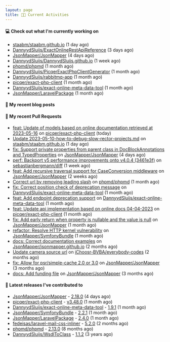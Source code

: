 ```yaml
---
layout: page
title: 👨‍💻 Current Activities
---
```


#### 💻 Check out what I'm currently working on

- [staabm/staabm.github.io](https://github.com/staabm/staabm.github.io) (1 day ago)
- [DannyvdSluijs/ExactOnlineRestApiReference](https://github.com/DannyvdSluijs/ExactOnlineRestApiReference) (3 days ago)
- [JsonMapper/JsonMapper](https://github.com/JsonMapper/JsonMapper) (4 days ago)
- [DannyvdSluijs/DannyvdSluijs.github.io](https://github.com/DannyvdSluijs/DannyvdSluijs.github.io) (1 week ago)
- [phpmd/phpmd](https://github.com/phpmd/phpmd) (1 month ago)
- [DannyvdSluijs/PicqerExactPhpClientGenerator](https://github.com/DannyvdSluijs/PicqerExactPhpClientGenerator) (1 month ago)
- [DannyvdSluijs/rabbitmq-app](https://github.com/DannyvdSluijs/rabbitmq-app) (1 month ago)
- [picqer/exact-php-client](https://github.com/picqer/exact-php-client) (1 month ago)
- [DannyvdSluijs/exact-online-meta-data-tool](https://github.com/DannyvdSluijs/exact-online-meta-data-tool) (1 month ago)
- [JsonMapper/LaravelPackage](https://github.com/JsonMapper/LaravelPackage) (1 month ago)


#### 📜 My recent blog posts


#### 🔨 My recent Pull Requests

- [feat: Update of models based on online documentation retrieved at 2023-05-16](https://github.com/picqer/exact-php-client/pull/610) on [picqer/exact-php-client](https://github.com/picqer/exact-php-client) (today)
- [Update 2023-05-10-how-to-debug-slow-rector-projects.md](https://github.com/staabm/staabm.github.io/pull/77) on [staabm/staabm.github.io](https://github.com/staabm/staabm.github.io) (1 day ago)
- [fix: Support private properties from parent class in DocBlockAnnotations and TypedProperties](https://github.com/JsonMapper/JsonMapper/pull/161) on [JsonMapper/JsonMapper](https://github.com/JsonMapper/JsonMapper) (4 days ago)
- [perf: Backport v5 performance improvements onto v4.0.4 (3461e3f)](https://github.com/sebastianbergmann/diff/pull/120) on [sebastianbergmann/diff](https://github.com/sebastianbergmann/diff) (1 week ago)
- [feat: Add recursive traversal support for CaseConversion middleware](https://github.com/JsonMapper/JsonMapper/pull/160) on [JsonMapper/JsonMapper](https://github.com/JsonMapper/JsonMapper) (2 weeks ago)
- [Correct url by removing leading slash](https://github.com/phpmd/phpmd/pull/1000) on [phpmd/phpmd](https://github.com/phpmd/phpmd) (1 month ago)
- [fix: Correct position check of deprecation message](https://github.com/DannyvdSluijs/exact-online-meta-data-tool/pull/190) on [DannyvdSluijs/exact-online-meta-data-tool](https://github.com/DannyvdSluijs/exact-online-meta-data-tool) (1 month ago)
- [feat: Add endpoint deprecation support](https://github.com/DannyvdSluijs/exact-online-meta-data-tool/pull/189) on [DannyvdSluijs/exact-online-meta-data-tool](https://github.com/DannyvdSluijs/exact-online-meta-data-tool) (1 month ago)
- [feat: Update api implementation based on online docs 04-04-2023](https://github.com/picqer/exact-php-client/pull/605) on [picqer/exact-php-client](https://github.com/picqer/exact-php-client) (1 month ago)
- [fix: Add early return when property is nullable and the value is null](https://github.com/JsonMapper/JsonMapper/pull/159) on [JsonMapper/JsonMapper](https://github.com/JsonMapper/JsonMapper) (1 month ago)
- [refactor: Resolve HTTP kernel vulnerability](https://github.com/JsonMapper/SymfonyBundle/pull/8) on [JsonMapper/SymfonyBundle](https://github.com/JsonMapper/SymfonyBundle) (1 month ago)
- [docs: Correct documentation examples](https://github.com/JsonMapper/jsonmapper.github.io/pull/27) on [JsonMapper/jsonmapper.github.io](https://github.com/JsonMapper/jsonmapper.github.io) (2 months ago)
- [Update camera source url](https://github.com/iChoosr-BVBA/everybody-codes/pull/4) on [iChoosr-BVBA/everybody-codes](https://github.com/iChoosr-BVBA/everybody-codes) (2 months ago)
- [fix: Allow for psr/simple-cache 2.0 or 3.0](https://github.com/JsonMapper/JsonMapper/pull/156) on [JsonMapper/JsonMapper](https://github.com/JsonMapper/JsonMapper) (3 months ago)
- [docs: Add funding file](https://github.com/JsonMapper/JsonMapper/pull/155) on [JsonMapper/JsonMapper](https://github.com/JsonMapper/JsonMapper) (3 months ago)


#### 🔭 Latest releases I've contributed to

- [JsonMapper/JsonMapper](https://github.com/JsonMapper/JsonMapper) - [2.18.0](https://github.com/JsonMapper/JsonMapper/releases/tag/2.18.0) (4 days ago)
- [picqer/exact-php-client](https://github.com/picqer/exact-php-client) - [v3.48.0](https://github.com/picqer/exact-php-client/releases/tag/v3.48.0) (1 month ago)
- [DannyvdSluijs/exact-online-meta-data-tool](https://github.com/DannyvdSluijs/exact-online-meta-data-tool) - [1.9.1](https://github.com/DannyvdSluijs/exact-online-meta-data-tool/releases/tag/1.9.1) (1 month ago)
- [JsonMapper/SymfonyBundle](https://github.com/JsonMapper/SymfonyBundle) - [2.2.1](https://github.com/JsonMapper/SymfonyBundle/releases/tag/2.2.1) (1 month ago)
- [JsonMapper/LaravelPackage](https://github.com/JsonMapper/LaravelPackage) - [2.4.0](https://github.com/JsonMapper/LaravelPackage/releases/tag/2.4.0) (1 month ago)
- [fedeisas/laravel-mail-css-inliner](https://github.com/fedeisas/laravel-mail-css-inliner) - [5.2.0](https://github.com/fedeisas/laravel-mail-css-inliner/releases/tag/5.2.0) (2 months ago)
- [phpmd/phpmd](https://github.com/phpmd/phpmd) - [2.13.0](https://github.com/phpmd/phpmd/releases/tag/2.13.0) (8 months ago)
- [DannyvdSluijs/WsdlToClass](https://github.com/DannyvdSluijs/WsdlToClass) - [1.1.2](https://github.com/DannyvdSluijs/WsdlToClass/releases/tag/1.1.2) (3 years ago)